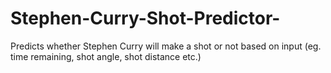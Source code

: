# Stephen-Curry-Shot-Predictor-
Predicts whether Stephen Curry will make a shot or not based on input (eg. time remaining, shot angle, shot distance etc.)
